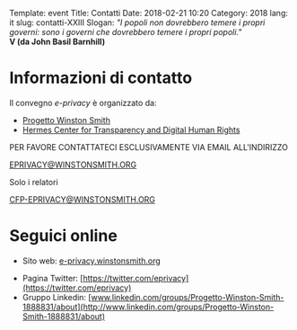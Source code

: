 Template: event
Title: Contatti
Date: 2018-02-21 10:20
Category: 2018
lang: it
slug: contatti-XXIII
Slogan: <i>"I popoli non dovrebbero temere i propri governi: sono i governi che dovrebbero temere i propri popoli."</i><br/><b>V (da John Basil Barnhill)</b>

# Informazioni di contatto

Il convegno *e-privacy* è organizzato da:

- [Progetto Winston Smith](http://pws.winstonsmith.org)
- [Hermes Center for Transparency and Digital Human Rights](http://hermescenter.org)

PER FAVORE CONTATTATECI ESCLUSIVAMENTE VIA EMAIL ALL'INDIRIZZO

[EPRIVACY@WINSTONSMITH.ORG](mailto:eprivacy@winstonsmith.org)

Solo i relatori

[CFP-EPRIVACY@WINSTONSMITH.ORG](mailto:cfp-eprivacy@winstonsmith.org)



# Seguici online

- Sito web: [e-privacy.winstonsmith.org](http://e-privacy.winstonsmith.org)
<!-- - Pagina Facebook: [www.facebook.com/events/120596381605441](http://www.facebook.com/events/120596381605441) -->
- Pagina Twitter: [https://twitter.com/eprivacy](https://twitter.com/eprivacy)
- Gruppo Linkedin: [www.linkedin.com/groups/Progetto-Winston-Smith-1888831/about](http://www.linkedin.com/groups/Progetto-Winston-Smith-1888831/about)

